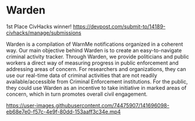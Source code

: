 # Warden

1st Place CivHacks winner! https://devpost.com/submit-to/14189-civhacks/manage/submissions

Warden is a compilation of WarnMe notifications organized in a coherent way. Our main objective behind Warden is to create an easy-to-navigate criminal activity tracker. Through Warden, we provide politicians and public workers a direct way of measuring progress in public enforcement and addressing areas of concern. For researchers and organizations, they can use our real-time data of criminal activities that are not readily available/accessible from Criminal Enforcement institutions. For the public, they could use Warden as an incentive to take initiative in marked areas of concern, which in turn promotes overall civil engagement.



https://user-images.githubusercontent.com/74475907/141696098-eb68e7e0-f57c-4e9f-80dd-153aaff3c34e.mp4

